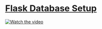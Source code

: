 # [Flask Database Setup](https://www.codecademy.com/courses/learn-flask/videos/flask-database-setup)

[![Watch the video](https://i.imgur.com/vKb2F1B.png)](https://youtu.be/O-eiYcMWD30)
